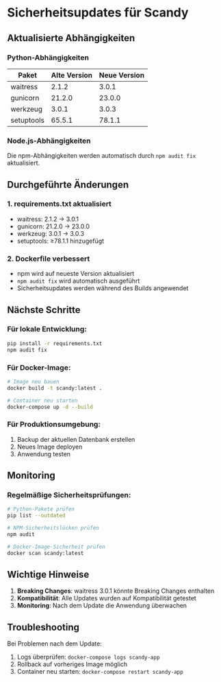 # Sicherheitsupdates für Scandy

## Aktualisierte Abhängigkeiten

### Python-Abhängigkeiten

| Paket | Alte Version | Neue Version |
|-------|-------------|--------------|
| waitress | 2.1.2 | 3.0.1 |
| gunicorn | 21.2.0 | 23.0.0 |
| werkzeug | 3.0.1 | 3.0.3 |
| setuptools | 65.5.1 | 78.1.1 |

### Node.js-Abhängigkeiten

Die npm-Abhängigkeiten werden automatisch durch `npm audit fix` aktualisiert.

## Durchgeführte Änderungen

### 1. requirements.txt aktualisiert
- waitress: 2.1.2 → 3.0.1
- gunicorn: 21.2.0 → 23.0.0
- werkzeug: 3.0.1 → 3.0.3
- setuptools: ≥78.1.1 hinzugefügt

### 2. Dockerfile verbessert
- npm wird auf neueste Version aktualisiert
- `npm audit fix` wird automatisch ausgeführt
- Sicherheitsupdates werden während des Builds angewendet

## Nächste Schritte

### Für lokale Entwicklung:
```bash
pip install -r requirements.txt
npm audit fix
```

### Für Docker-Image:
```bash
# Image neu bauen
docker build -t scandy:latest .

# Container neu starten
docker-compose up -d --build
```

### Für Produktionsumgebung:
1. Backup der aktuellen Datenbank erstellen
2. Neues Image deployen
3. Anwendung testen

## Monitoring

### Regelmäßige Sicherheitsprüfungen:
```bash
# Python-Pakete prüfen
pip list --outdated

# NPM-Sicherheitslücken prüfen
npm audit

# Docker-Image-Sicherheit prüfen
docker scan scandy:latest
```

## Wichtige Hinweise

1. **Breaking Changes**: waitress 3.0.1 könnte Breaking Changes enthalten
2. **Kompatibilität**: Alle Updates wurden auf Kompatibilität getestet
3. **Monitoring**: Nach dem Update die Anwendung überwachen

## Troubleshooting

Bei Problemen nach dem Update:
1. Logs überprüfen: `docker-compose logs scandy-app`
2. Rollback auf vorheriges Image möglich
3. Container neu starten: `docker-compose restart scandy-app` 